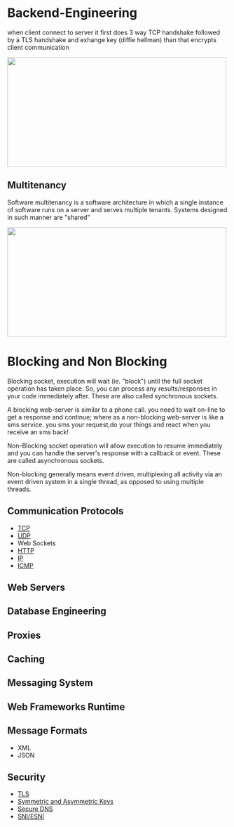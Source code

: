 # Backend-Engineering

when client connect to server it first does 3 way TCP handshake followed by a TLS handshake and exhange key (diffie hellman) than that encrypts client communication

<img src="https://user-images.githubusercontent.com/7610065/158075395-4c413f96-3a34-43fb-bb38-8d2d7c29722d.png" width="500" height="250">

## Multitenancy

Software multitenancy is a software architecture in which a single instance of software runs on a server and serves multiple tenants. Systems designed in such manner are "shared"

<img src="https://user-images.githubusercontent.com/7610065/159543956-c24f7968-5e48-4f89-b99f-b613281335f0.png" width="500" height="250">

# Blocking and Non Blocking

Blocking socket, execution will wait (ie. "block") until the full socket operation has taken place. So, you can process any results/responses in your code immediately after. These are also called synchronous sockets.

A blocking web-server is similar to a phone call. you need to wait on-line to get a response and continue; where as a non-blocking web-server is like a sms service. you sms your request,do your things and react when you receive an sms back!

Non-Blocking socket operation will allow execution to resume immediately and you can handle the server's response with a callback or event. These are called asynchronous sockets.

Non-blocking generally means event driven, multiplexing all activity via an event driven system in a single thread, as opposed to using multiple threads.

## Communication Protocols
 - [TCP](https://github.com/Jayash/Backend-Engineering/tree/main/Communication%20Protocols/TCP)
 - [UDP](https://github.com/Jayash/Backend-Engineering/tree/main/Communication%20Protocols/UDP)
 - Web Sockets
 - [HTTP](https://github.com/Jayash/Backend-Engineering/tree/main/Communication%20Protocols/HTTP)
 - [IP](https://github.com/Jayash/Backend-Engineering/blob/main/Communication%20Protocols/IP)
 - [ICMP](https://github.com/Jayash/Backend-Engineering/tree/main/Communication%20Protocols/ICMP)
 
## Web Servers
## Database Engineering
## Proxies
## Caching
## Messaging System
## Web Frameworks Runtime
## Message Formats
- XML
- JSON
## Security
- [TLS](https://github.com/Jayash/Backend-Engineering/tree/main/Security/TLS)
- [Symmetric and Asymmetric Keys](https://github.com/Jayash/Backend-Engineering/tree/main/Security/Symmetric%20vs.%20Asymmetric%20Encryption)
- [Secure DNS](https://github.com/Jayash/Backend-Engineering/tree/main/Security/Secure%20DNS)
- [SNI/ESNI](https://github.com/Jayash/Backend-Engineering/blob/main/Security/SNI-ESNI/README.md)
